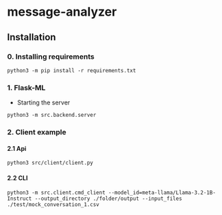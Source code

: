 # message-analyzer

## Installation
### 0. Installing requirements
```
python3 -m pip install -r requirements.txt
```

### 1. Flask-ML
* Starting the server
```
python3 -m src.backend.server
```

### 2. Client example
#### 2.1 Api
```
python3 src/client/client.py
```

#### 2.2 CLI
```
python3 -m src.client.cmd_client --model_id=meta-llama/Llama-3.2-1B-Instruct --output_directory ./folder/output --input_files ./test/mock_conversation_1.csv
```
